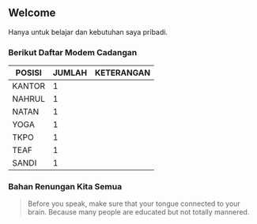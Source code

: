 ## Welcome

Hanya untuk belajar dan kebutuhan saya pribadi.


### Berikut Daftar Modem Cadangan

| POSISI | JUMLAH | KETERANGAN |
| -- | -- | -- |
| KANTOR | 1 |  |
| NAHRUL | 1 | |
| NATAN | 1 | |
| YOGA | 1 | |
| TKPO | 1 | |
| TEAF | 1 | |
| SANDI | 1 | |

### Bahan Renungan Kita Semua

> Before you speak, make sure that your tongue connected to your brain. Because many people are educated but not totally mannered.
